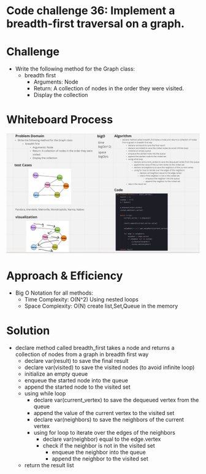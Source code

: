 # Code challenge 36: Implement a breadth-first traversal on a graph.  


# Challenge
- Write the following method for the Graph class:
  - breadth first
    - Arguments: Node
    - Return: A collection of nodes in the order they were visited.
    - Display the collection

# Whiteboard Process
![](whiteBoard.png)

# Approach & Efficiency
- Big O Notation for all methods:
  - Time Complexity: O(N^2) Using nested loops 
  - Space Complexity: O(N) create list,Set,Queue in the memory 

# Solution
- declare method called breadth_first takes a node and returns a collection of nodes from a graph in breadth first way 
  - declare var(result) to save the final result 
  - declare var(visited) to save the visited nodes (to avoid infinite loop)
  - initialize an empty queue 
  - enqueue the started node into the queue 
  - append the started node to the visited set
  - using while loop 
    - declare var(current_vertex) to save the dequeued vertex from the queue 
    - append the value of the current vertex to the visited set
    - declare var(neighbors) to save the neighbors of the current vertex
    - using for loop to iterate over the edges of the neighbors 
      - declare var(neighbor) equal to the edge.vertex
      - check if the neighbor is not in the visited set
        - enqueue the neighbor into the queue 
        - append the neighbor to the visited set
  - return the result list 